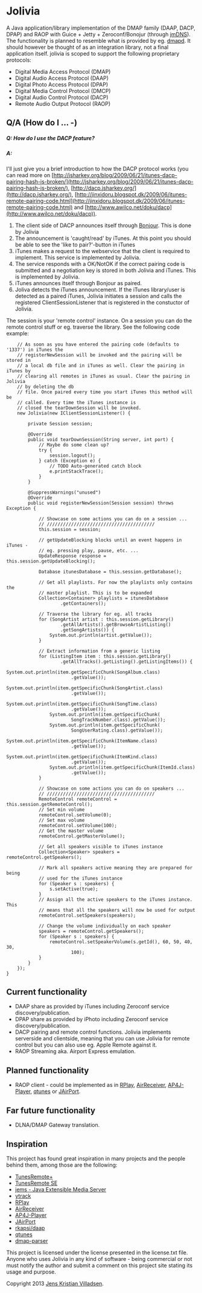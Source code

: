 Jolivia
=======

A Java application/library implementation of the DMAP family (DAAP, DACP, DPAP) and RAOP with Guice + Jetty + Zeroconf/Bonojur (through [jmDNS](http://sourceforge.net/projects/jmdns/)). The functionality is planned to resemble what is provided by eg. [dmapd](http://www.flyn.org/projects/dmapd/index.html). It should however be thought of as an integration library, not a final application itself. jolivia is scoped to support the following proprietary protocols:

 - Digital Media Access Protocol (DMAP)
  - Digital Audio Access Protocol (DAAP)
  - Digital Photo Access Protocol (DPAP)
 - Digital Media Control Protocol (DMCP)
  - Digital Audio Control Protocol (DACP)
 - Remote Audio Output Protocol (RAOP)

## Q/A (How do I ... -)

##### Q: How do I use the DACP feature?
##### A:
I'll just give you a brief introduction to how the DACP protocol works (you can read more on [http://jsharkey.org/blog/2009/06/21/itunes-dacp-pairing-hash-is-broken/](http://jsharkey.org/blog/2009/06/21/itunes-dacp-pairing-hash-is-broken/), [http://dacp.jsharkey.org/](http://dacp.jsharkey.org/), [http://jinxidoru.blogspot.dk/2009/06/itunes-remote-pairing-code.html](http://jinxidoru.blogspot.dk/2009/06/itunes-remote-pairing-code.html) and [http://www.awilco.net/doku/dacp](http://www.awilco.net/doku/dacp)).

1. The client side of DACP announces itself through [Bonjour](http://en.wikipedia.org/wiki/Bonjour_(software) ). This is done by Jolivia
2. The announcement is 'caught/read' by iTunes. At this point you should be able to see the 'like to pair?'-button in iTunes
3. iTunes makes a request to the webservice that the client is required to implement. This service is implemented by Jolivia.
4. The service responds with a OK/NotOK if the correct pairing code is submitted and a negotiation key is stored in both Jolivia and iTunes. This is implemented by Jolivia.
5. iTunes announces itself through Bonjour as paired.
6. Joliva detects the iTunes announcement. If the iTunes library/user is detected as a paired iTunes, Jolivia initiates a session and calls the registered ClientSessionListener that is registered in the constuctor of Jolivia.

The session is your 'remote control' instance. On a session you can do the remote control stuff or eg. traverse the library. See the following code example:

		// As soon as you have entered the pairing code (defaults to '1337') in iTunes the
		// registerNewSession will be invoked and the pairing will be stored in
		// a local db file and in iTunes as well. Clear the pairing in iTunes by
		// clearing all remotes in iTunes as usual. Clear the pairing in Jolivia
		// by deleting the db
		// file. Once paired every time you start iTunes this method will be
		// called. Every time the iTunes instance is
		// closed the tearDownSession will be invoked.
		new Jolivia(new IClientSessionListener() {

			private Session session;

			@Override
			public void tearDownSession(String server, int port) {
				// Maybe do some clean up?
				try {
					session.logout();
				} catch (Exception e) {
					// TODO Auto-generated catch block
					e.printStackTrace();
				}
			}

			@SuppressWarnings("unused")
			@Override
			public void registerNewSession(Session session) throws Exception {

				// Showcase on some actions you can do on a session ...
				// ////////////////////////////////////////
				this.session = session;

				// getUpdateBlocking blocks until an event happens in iTunes -
				// eg. pressing play, pause, etc. ...
				UpdateResponse response = this.session.getUpdateBlocking();

				Database itunesDatabase = this.session.getDatabase();

				// Get all playlists. For now the playlists only contains the
				// master playlist. This is to be expanded
				Collection<Container> playlists = itunesDatabase
						.getContainers();

				// Traverse the library for eg. all tracks
				for (SongArtist artist : this.session.getLibrary()
						.getAllArtists().getBrowseArtistListing()
						.getSongArtists()) {
					System.out.println(artist.getValue());
				}

				// Extract information from a generic listing
				for (ListingItem item : this.session.getLibrary()
						.getAllTracks().getListing().getListingItems()) {
					System.out.println(item.getSpecificChunk(SongAlbum.class)
							.getValue());
					System.out.println(item.getSpecificChunk(SongArtist.class)
							.getValue());
					System.out.println(item.getSpecificChunk(SongTime.class)
							.getValue());
					System.out.println(item.getSpecificChunk(
							SongTrackNumber.class).getValue());
					System.out.println(item.getSpecificChunk(
							SongUserRating.class).getValue());
					System.out.println(item.getSpecificChunk(ItemName.class)
							.getValue());
					System.out.println(item.getSpecificChunk(ItemKind.class)
							.getValue());
					System.out.println(item.getSpecificChunk(ItemId.class)
							.getValue());
				}

				// Showcase on some actions you can do on speakers ...
				// ////////////////////////////////////////
				RemoteControl remoteControl = this.session.getRemoteControl();
				// Set min volume
				remoteControl.setVolume(0);
				// Set max volume
				remoteControl.setVolume(100);
				// Get the master volume
				remoteControl.getMasterVolume();

				// Get all speakers visible to iTunes instance
				Collection<Speaker> speakers = remoteControl.getSpeakers();

				// Mark all speakers active meaning they are prepared for being
				// used for the iTunes instance
				for (Speaker s : speakers) {
					s.setActive(true);
				}
				// Assign all the active speakers to the iTunes instance. This
				// means that all the speakers will now be used for output
				remoteControl.setSpeakers(speakers);

				// Change the volume individually on each speaker
				speakers = remoteControl.getSpeakers();
				for (Speaker s : speakers) {
					remoteControl.setSpeakerVolume(s.getId(), 60, 50, 40, 30,
							100);
				}
			}
		});
	}

## Current functionality ##

 * DAAP share as provided by iTunes including Zeroconf service discovery/publication.
 * DPAP share as provided by iPhoto including Zeroconf service discovery/publication.
 * DACP pairing and remote control functions. Jolivia implements serverside and clientside, meaning that you can use Jolivia for remote control but you can also use eg. Apple Remote against it.
 * RAOP Streaming aka. Airport Express emulation.

## Planned functionality ##

 * RAOP client - could be implemented as in [RPlay](https://github.com/bencall/RPlay), [AirReceiver](https://github.com/fgp/AirReceiver), [AP4J-Player](https://github.com/carsonmcdonald/AP4J-Player), [qtunes](https://launchpad.net/qtunes) or [JAirPort](https://github.com/froks/JAirPort).

## Far future functionality ##
 * DLNA/DMAP Gateway translation.

## Inspiration
This project has found great inspiration in many projects and the people behind them, among those are the following:

 - [TunesRemote+](http://code.google.com/p/tunesremote-plus/)
 - [TunesRemote SE](http://code.google.com/p/tunesremote-se/)
 - [jems - Java Extensible Media Server](http://code.google.com/p/jems/)
 - [ytrack](http://code.google.com/p/ytrack/)
 - [RPlay](https://github.com/bencall/RPlay)
 - [AirReceiver](https://github.com/fgp/AirReceiver)
 - [AP4J-Player](https://github.com/carsonmcdonald/AP4J-Player)
 - [JAirPort](https://github.com/froks/JAirPort)
 - [rkapsi/daap](https://github.com/rkapsi/daap)
 - [qtunes](https://launchpad.net/qtunes)
 - [dmap-parser](https://github.com/mattstevens/dmap-parser)

This project is licensed under the license presented in the license.txt file. Anyone who uses Jolivia in any kind of software - being commercial or not must notify the author and submit a comment on this project site stating its usage and purpose.

Copyright 2013 [Jens Kristian Villadsen](http://www.genuswillehadus.net). 
